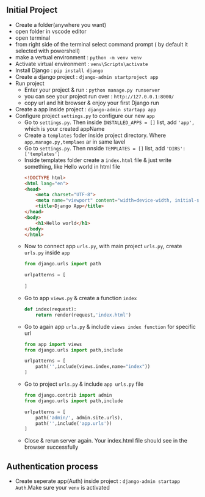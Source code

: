 ## Initial Project
+ Create a folder(anywhere you want)
+ open folder in vscode editor
+ open terminal 
+ from right side of the terminal select command prompt ( by default it selected with powershell)
+ make a vertual environment : `python -m venv venv`
+ Activate virtual environment : `venv\Scripts\activate`
+ Install Django : `pip install django`
+ Create a django project : `django-admin startproject app`
+ Run project 
    + Enter your project & run : `python manage.py runserver`
    + you can see your project run over : `http://127.0.0.1:8000/`
    + copy url and hit browser & enjoy your first Django run
+ Create a app inside project : `django-admin startapp app`
+ Configure project `settings.py` to configure our new `app`
    + Go to `settings.py`. Then inside `INSTALLED_APPS = []` list, add `'app',` which is your created appName
    + Create a `templates` foder inside project directory. Where `app,manage.py,templaes` ar in same lavel
    + Go to `settings.py`. Then nnside `TEMPLATES = []` list, add `'DIRS': ['templates']`
    + Inside templates folder create a `index.html` file & just write something, like Hello world in html file
        ```html
        <!DOCTYPE html>
        <html lang="en">
        <head>
            <meta charset="UTF-8">
            <meta name="viewport" content="width=device-width, initial-scale=1.0">
            <title>Django App</title>
        </head>
        <body>
            <h1>Hello world</h1>
        </body>
        </html>
        ```
    + Now to connect app `urls.py`, with main project `urls.py`, create `urls.py` inside `app`
        ```python
        from django.urls import path

        urlpatterns = [
            
        ]
        ```
    + Go to app `views.py` & create a function `index`
        ```python
        def index(request):
            return render(request,'index.html')
        ```
    + Go to again app `urls.py` & include `views index function` for specific url
        ```python
        from app import views
        from django.urls import path,include

        urlpatterns = [
            path('',include(views.index,name="index"))
        ]
        ```
    + Go to project `urls.py` & include `app urls.py` file
        ```python
        from django.contrib import admin
        from django.urls import path,include

        urlpatterns = [
            path('admin/', admin.site.urls),
            path('',include('app.urls'))
        ]
        ```
    + Close & rerun server again. Your index.html file should see in the browser successfully


## Authentication process
+ Create seperate app(Auth) inside project : `django-admin startapp Auth`.Make sure your `venv` is activated